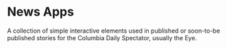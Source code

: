 # News Apps

A collection of simple interactive elements used in published or soon-to-be published stories for the <a src=http://www.columbiaspectator.com/>Columbia Daily Spectator</a>, usually <a src=http://www.columbiaspectator.com/eye/>the Eye</a>.

